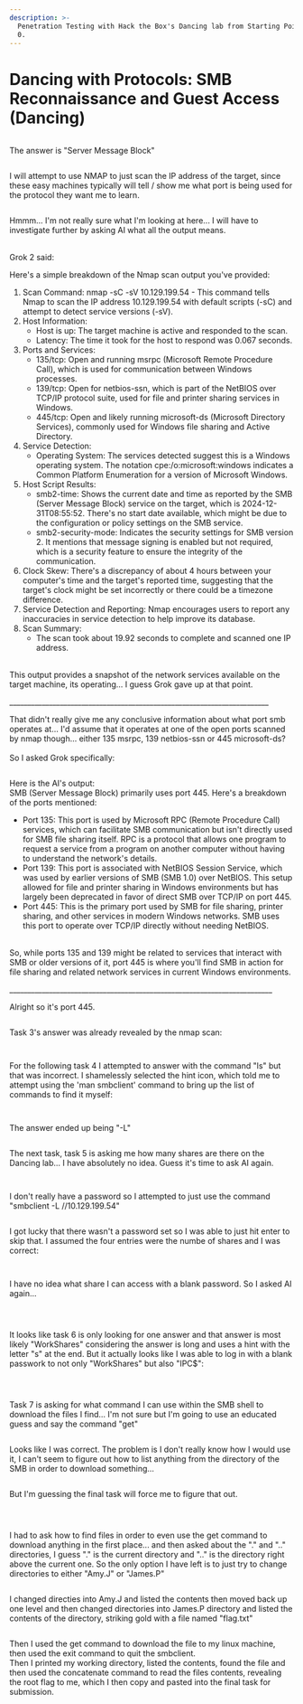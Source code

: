 ```yaml
---
description: >-
  Penetration Testing with Hack the Box's Dancing lab from Starting Point Tier
  0.
---
```


# Dancing with Protocols: SMB Reconnaissance and Guest Access (Dancing)

<figure><img src="../../../../.gitbook/assets/image (22) (1) (1).png" alt=""><figcaption></figcaption></figure>

The answer is "Server Message Block"

<figure><img src="../../../../.gitbook/assets/image (1) (1) (1) (1) (1) (1) (1) (1).png" alt=""><figcaption></figcaption></figure>

I will attempt to use NMAP to just scan the IP address of the target, since these easy machines typically will tell / show me what port is being used for the protocol they want me to learn.

<figure><img src="../../../../.gitbook/assets/image (2) (1) (1) (1) (1) (1) (1) (1).png" alt=""><figcaption></figcaption></figure>

Hmmm... I'm not really sure what I'm looking at here... I will have to investigate further by asking AI what all the output means.

\
Grok 2 said:

Here's a simple breakdown of the Nmap scan output you've provided:

1. Scan Command: nmap -sC -sV 10.129.199.54 - This command tells Nmap to scan the IP address 10.129.199.54 with default scripts (-sC) and attempt to detect service versions (-sV).
2. Host Information:
   * Host is up: The target machine is active and responded to the scan.
   * Latency: The time it took for the host to respond was 0.067 seconds.
3. Ports and Services:
   * 135/tcp: Open and running msrpc (Microsoft Remote Procedure Call), which is used for communication between Windows processes.
   * 139/tcp: Open for netbios-ssn, which is part of the NetBIOS over TCP/IP protocol suite, used for file and printer sharing services in Windows.
   * 445/tcp: Open and likely running microsoft-ds (Microsoft Directory Services), commonly used for Windows file sharing and Active Directory.
4. Service Detection:
   * Operating System: The services detected suggest this is a Windows operating system. The notation cpe:/o:microsoft:windows indicates a Common Platform Enumeration for a version of Microsoft Windows.
5. Host Script Results:
   * smb2-time: Shows the current date and time as reported by the SMB (Server Message Block) service on the target, which is 2024-12-31T08:55:52. There's no start date available, which might be due to the configuration or policy settings on the SMB service.
   * smb2-security-mode: Indicates the security settings for SMB version 2. It mentions that message signing is enabled but not required, which is a security feature to ensure the integrity of the communication.
6. Clock Skew: There's a discrepancy of about 4 hours between your computer's time and the target's reported time, suggesting that the target's clock might be set incorrectly or there could be a timezone difference.
7. Service Detection and Reporting: Nmap encourages users to report any inaccuracies in service detection to help improve its database.
8. Scan Summary:
   * The scan took about 19.92 seconds to complete and scanned one IP address.

\
This output provides a snapshot of the network services available on the target machine, its operating... I guess Grok gave up at that point.

\_\_\_\_\_\_\_\_\_\_\_\_\_\_\_\_\_\_\_\_\_\_\_\_\_\_\_\_\_\_\_\_\_\_\_\_\_\_\_\_\_\_\_\_\_\_\_\_\_\_\_\_\_\_\_\_\_\_\_\_\_\_\_\_\_\_\_\_\_\_\_\_

That didn't really give me any conclusive information about what port smb operates at... I'd assume that it operates at one of the open ports scanned by nmap though... either 135 msrpc, 139 netbios-ssn or 445 microsoft-ds?\
\
So I asked Grok specifically:

<figure><img src="../../../../.gitbook/assets/image (57) (1).png" alt=""><figcaption></figcaption></figure>

Here is the AI's output:\
SMB (Server Message Block) primarily uses port 445. Here's a breakdown of the ports mentioned:

* Port 135: This port is used by Microsoft RPC (Remote Procedure Call) services, which can facilitate SMB communication but isn't directly used for SMB file sharing itself. RPC is a protocol that allows one program to request a service from a program on another computer without having to understand the network's details.
* Port 139: This port is associated with NetBIOS Session Service, which was used by earlier versions of SMB (SMB 1.0) over NetBIOS. This setup allowed for file and printer sharing in Windows environments but has largely been deprecated in favor of direct SMB over TCP/IP on port 445.
* Port 445: This is the primary port used by SMB for file sharing, printer sharing, and other services in modern Windows networks. SMB uses this port to operate over TCP/IP directly without needing NetBIOS.

\
So, while ports 135 and 139 might be related to services that interact with SMB or older versions of it, port 445 is where you'll find SMB in action for file sharing and related network services in current Windows environments.

\_\_\_\_\_\_\_\_\_\_\_\_\_\_\_\_\_\_\_\_\_\_\_\_\_\_\_\_\_\_\_\_\_\_\_\_\_\_\_\_\_\_\_\_\_\_\_\_\_\_\_\_\_\_\_\_\_\_\_\_\_\_\_\_\_\_\_\_\_\_\_\_\_

Alright so it's port 445.

<figure><img src="../../../../.gitbook/assets/image (58) (1).png" alt=""><figcaption></figcaption></figure>

Task 3's answer was already revealed by the nmap scan:

<figure><img src="../../../../.gitbook/assets/image (60) (1).png" alt=""><figcaption></figcaption></figure>

<figure><img src="../../../../.gitbook/assets/image (59) (1).png" alt=""><figcaption></figcaption></figure>

For the following task 4 I attempted to answer with the command "ls" but that was incorrect. I shamelessly selected the hint icon, which told me to attempt using the 'man smbclient' command to bring up the list of commands to find it myself:

<figure><img src="../../../../.gitbook/assets/image (63) (1).png" alt=""><figcaption></figcaption></figure>

<figure><img src="../../../../.gitbook/assets/image (62) (1).png" alt=""><figcaption></figcaption></figure>

The answer ended up being "-L"

<figure><img src="../../../../.gitbook/assets/image (64) (1).png" alt=""><figcaption></figcaption></figure>

The next task, task 5 is asking me how many shares are there on the Dancing lab... I have absolutely no idea. Guess it's time to ask AI again.

<figure><img src="../../../../.gitbook/assets/image (65).png" alt=""><figcaption></figcaption></figure>

<figure><img src="../../../../.gitbook/assets/image (66).png" alt=""><figcaption></figcaption></figure>

I don't really have a password so I attempted to just use the command "smbclient -L //10.129.199.54"

<figure><img src="../../../../.gitbook/assets/image (67).png" alt=""><figcaption></figcaption></figure>

I got lucky that there wasn't a password set so I was able to just hit enter to skip that. I assumed the four entries were the numbe of shares and I was correct:

<figure><img src="../../../../.gitbook/assets/image (68).png" alt=""><figcaption></figcaption></figure>

<figure><img src="../../../../.gitbook/assets/image (69).png" alt=""><figcaption></figcaption></figure>

I have no idea what share I can access with a blank password. So I asked AI again...

<figure><img src="../../../../.gitbook/assets/image (70).png" alt=""><figcaption></figcaption></figure>

<figure><img src="../../../../.gitbook/assets/image (71).png" alt=""><figcaption></figcaption></figure>

<figure><img src="../../../../.gitbook/assets/image (72).png" alt=""><figcaption></figcaption></figure>

It looks like task 6 is only looking for one answer and that answer is most likely "WorkShares" considering the answer is long and uses a hint with the letter "s" at the end. But it actually looks like I was able to log in with a blank passwork to not only "WorkShares" but also "IPC$":

<figure><img src="../../../../.gitbook/assets/image (73).png" alt=""><figcaption></figcaption></figure>

<figure><img src="../../../../.gitbook/assets/image (74).png" alt=""><figcaption></figcaption></figure>

<figure><img src="../../../../.gitbook/assets/image (75).png" alt=""><figcaption></figcaption></figure>

Task 7 is asking for what command I can use within the SMB shell to download the files I find... I'm not sure but I'm going to use an educated guess and say the command "get"

<figure><img src="../../../../.gitbook/assets/image (76).png" alt=""><figcaption></figcaption></figure>

Looks like I was correct. The problem is I don't really know how I would use it, I can't seem to figure out how to list anything from the directory of the SMB in order to download something...

<figure><img src="../../../../.gitbook/assets/image (77).png" alt=""><figcaption></figcaption></figure>

But I'm guessing the final task will force me to figure that out.

<figure><img src="../../../../.gitbook/assets/image (78).png" alt=""><figcaption></figcaption></figure>

<figure><img src="../../../../.gitbook/assets/image (79).png" alt=""><figcaption></figcaption></figure>

<figure><img src="../../../../.gitbook/assets/image (80).png" alt=""><figcaption></figcaption></figure>

I had to ask how to find files in order to even use the get command to download anything in the first place... and then asked about the "." and ".." directories, I guess "." is the current directory and ".." is the directory right above the current one. So the only option I have left is to just try to change directories to either "Amy.J" or "James.P"

<figure><img src="../../../../.gitbook/assets/image (81).png" alt=""><figcaption></figcaption></figure>

I changed directies into Amy.J and listed the contents then moved back up one level and then changed directories into James.P directory and listed the contents of the directory, striking gold with a file named "flag.txt"

<figure><img src="../../../../.gitbook/assets/image (82).png" alt=""><figcaption></figcaption></figure>

Then I used the get command to download the file to my linux machine, then used the exit command to quit the smbclient. \
Then I printed my working directory, listed the contents, found the file and then used the concatenate command to read the files contents, revealing the root flag to me, which I then copy and pasted into the final task for submission.

<figure><img src="../../../../.gitbook/assets/image (83).png" alt=""><figcaption></figcaption></figure>

<figure><img src="../../../../.gitbook/assets/image (84).png" alt=""><figcaption></figcaption></figure>

<figure><img src="../../../../.gitbook/assets/image (85).png" alt=""><figcaption></figcaption></figure>
